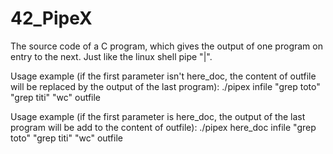 # 42_PipeX
The source code of a C program, which gives the output of one program on entry to the next.
Just like the linux shell pipe "|".

Usage example (if the first parameter isn't here_doc, the content of outfile will be replaced by the output of the last program):
	./pipex infile "grep toto" "grep titi" "wc" outfile

Usage example (if the first parameter is here_doc, the output of the last program will be add to the content of outfile):
	./pipex here_doc infile "grep toto" "grep titi" "wc" outfile
